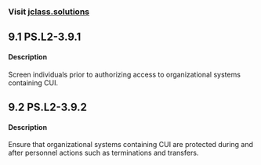 ### Visit [ jclass.solutions](http://www.jclass.solutions/)

## 9.1 PS.L2-3.9.1

#### Description

Screen individuals prior to authorizing access to organizational systems containing CUI.

## 9.2 PS.L2-3.9.2

#### Description

Ensure that organizational systems containing CUI are protected during and after personnel actions such as terminations and transfers.
